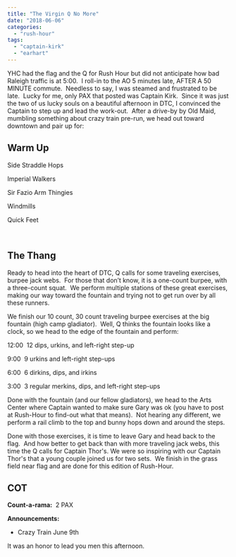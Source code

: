 ```yaml
---
title: "The Virgin Q No More"
date: "2018-06-06"
categories: 
  - "rush-hour"
tags: 
  - "captain-kirk"
  - "earhart"
---
```


YHC had the flag and the Q for Rush Hour but did not anticipate how bad Raleigh traffic is at 5:00.  I roll-in to the AO 5 minutes late, AFTER A 50 MINUTE commute.  Needless to say, I was steamed and frustrated to be late.  Lucky for me, only PAX that posted was Captain Kirk.  Since it was just the two of us lucky souls on a beautiful afternoon in DTC, I convinced the Captain to step up and lead the work-out.  After a drive-by by Old Maid, mumbling something about crazy train pre-run, we head out toward downtown and pair up for:

## Warm Up

Side Straddle Hops

Imperial Walkers

Sir Fazio Arm Thingies

Windmills

Quick Feet

 

## The Thang

Ready to head into the heart of DTC, Q calls for some traveling exercises, burpee jack webs.  For those that don’t know, it is a one-count burpee, with a three-count squat.  We perform multiple stations of these great exercises, making our way toward the fountain and trying not to get run over by all these runners.

We finish our 10 count, 30 count traveling burpee exercises at the big fountain (high camp gladiator).  Well, Q thinks the fountain looks like a clock, so we head to the edge of the fountain and perform:

12:00  12 dips, urkins, and left-right step-up

9:00  9 urkins and left-right step-ups

6:00  6 dirkins, dips, and irkins

3:00  3 regular merkins, dips, and left-right step-ups

Done with the fountain (and our fellow gladiators), we head to the Arts Center where Captain wanted to make sure Gary was ok (you have to post at Rush-Hour to find-out what that means).  Not hearing any different, we perform a rail climb to the top and bunny hops down and around the steps.

Done with those exercises, it is time to leave Gary and head back to the flag.  And how better to get back than with more traveling jack webs, this time the Q calls for Captain Thor's. We were so inspiring with our Captain Thor's that a young couple joined us for two sets.  We finish in the grass field near flag and are done for this edition of Rush-Hour.

## COT

**Count-a-rama:**  2 PAX

**Announcements:**

- Crazy Train June 9th

It was an honor to lead you men this afternoon.
